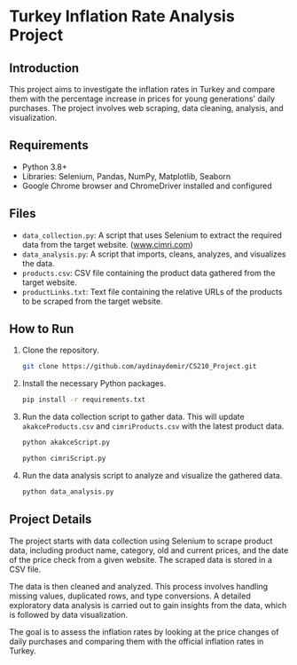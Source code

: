 # Turkey Inflation Rate Analysis Project

## Introduction

This project aims to investigate the inflation rates in Turkey and compare them with the percentage increase in prices for young generations' daily purchases. The project involves web scraping, data cleaning, analysis, and visualization.

## Requirements

- Python 3.8+
- Libraries: Selenium, Pandas, NumPy, Matplotlib, Seaborn
- Google Chrome browser and ChromeDriver installed and configured

## Files

- `data_collection.py`: A script that uses Selenium to extract the required data from the target website. (www.cimri.com)
- `data_analysis.py`: A script that imports, cleans, analyzes, and visualizes the data.
- `products.csv`: CSV file containing the product data gathered from the target website.
- `productLinks.txt`: Text file containing the relative URLs of the products to be scraped from the target website.

## How to Run

1. Clone the repository.

   ```bash
   git clone https://github.com/aydinaydemir/CS210_Project.git
   ```

2. Install the necessary Python packages.

   ```bash
   pip install -r requirements.txt
   ```

3. Run the data collection script to gather data. This will update `akakceProducts.csv` and `cimriProducts.csv` with the latest product data.

   ```bash
   python akakceScript.py
   ```

   ```bash
   python cimriScript.py
   ```

4. Run the data analysis script to analyze and visualize the gathered data.
   ```bash
   python data_analysis.py
   ```

## Project Details

The project starts with data collection using Selenium to scrape product data, including product name, category, old and current prices, and the date of the price check from a given website. The scraped data is stored in a CSV file.

The data is then cleaned and analyzed. This process involves handling missing values, duplicated rows, and type conversions. A detailed exploratory data analysis is carried out to gain insights from the data, which is followed by data visualization.

The goal is to assess the inflation rates by looking at the price changes of daily purchases and comparing them with the official inflation rates in Turkey.
